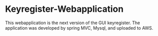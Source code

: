 # Keyregister-Webapplication
This webapplication is the next version of the GUI keyregister. The application was developed by spring MVC, Mysql, and uploaded to AWS.
